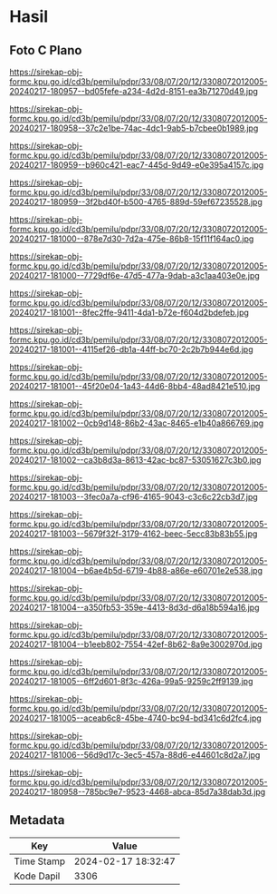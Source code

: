# Hasil

## Foto C Plano

https://sirekap-obj-formc.kpu.go.id/cd3b/pemilu/pdpr/33/08/07/20/12/3308072012005-20240217-180957--bd05fefe-a234-4d2d-8151-ea3b71270d49.jpg

https://sirekap-obj-formc.kpu.go.id/cd3b/pemilu/pdpr/33/08/07/20/12/3308072012005-20240217-180958--37c2e1be-74ac-4dc1-9ab5-b7cbee0b1989.jpg

https://sirekap-obj-formc.kpu.go.id/cd3b/pemilu/pdpr/33/08/07/20/12/3308072012005-20240217-180959--b960c421-eac7-445d-9d49-e0e395a4157c.jpg

https://sirekap-obj-formc.kpu.go.id/cd3b/pemilu/pdpr/33/08/07/20/12/3308072012005-20240217-180959--3f2bd40f-b500-4765-889d-59ef67235528.jpg

https://sirekap-obj-formc.kpu.go.id/cd3b/pemilu/pdpr/33/08/07/20/12/3308072012005-20240217-181000--878e7d30-7d2a-475e-86b8-15f11f164ac0.jpg

https://sirekap-obj-formc.kpu.go.id/cd3b/pemilu/pdpr/33/08/07/20/12/3308072012005-20240217-181000--7729df6e-47d5-477a-9dab-a3c1aa403e0e.jpg

https://sirekap-obj-formc.kpu.go.id/cd3b/pemilu/pdpr/33/08/07/20/12/3308072012005-20240217-181001--8fec2ffe-9411-4da1-b72e-f604d2bdefeb.jpg

https://sirekap-obj-formc.kpu.go.id/cd3b/pemilu/pdpr/33/08/07/20/12/3308072012005-20240217-181001--4115ef26-db1a-44ff-bc70-2c2b7b944e6d.jpg

https://sirekap-obj-formc.kpu.go.id/cd3b/pemilu/pdpr/33/08/07/20/12/3308072012005-20240217-181001--45f20e04-1a43-44d6-8bb4-48ad8421e510.jpg

https://sirekap-obj-formc.kpu.go.id/cd3b/pemilu/pdpr/33/08/07/20/12/3308072012005-20240217-181002--0cb9d148-86b2-43ac-8465-e1b40a866769.jpg

https://sirekap-obj-formc.kpu.go.id/cd3b/pemilu/pdpr/33/08/07/20/12/3308072012005-20240217-181002--ca3b8d3a-8613-42ac-bc87-53051627c3b0.jpg

https://sirekap-obj-formc.kpu.go.id/cd3b/pemilu/pdpr/33/08/07/20/12/3308072012005-20240217-181003--3fec0a7a-cf96-4165-9043-c3c6c22cb3d7.jpg

https://sirekap-obj-formc.kpu.go.id/cd3b/pemilu/pdpr/33/08/07/20/12/3308072012005-20240217-181003--5679f32f-3179-4162-beec-5ecc83b83b55.jpg

https://sirekap-obj-formc.kpu.go.id/cd3b/pemilu/pdpr/33/08/07/20/12/3308072012005-20240217-181004--b6ae4b5d-6719-4b88-a86e-e60701e2e538.jpg

https://sirekap-obj-formc.kpu.go.id/cd3b/pemilu/pdpr/33/08/07/20/12/3308072012005-20240217-181004--a350fb53-359e-4413-8d3d-d6a18b594a16.jpg

https://sirekap-obj-formc.kpu.go.id/cd3b/pemilu/pdpr/33/08/07/20/12/3308072012005-20240217-181004--b1eeb802-7554-42ef-8b62-8a9e3002970d.jpg

https://sirekap-obj-formc.kpu.go.id/cd3b/pemilu/pdpr/33/08/07/20/12/3308072012005-20240217-181005--6ff2d601-8f3c-426a-99a5-9259c2ff9139.jpg

https://sirekap-obj-formc.kpu.go.id/cd3b/pemilu/pdpr/33/08/07/20/12/3308072012005-20240217-181005--aceab6c8-45be-4740-bc94-bd341c6d2fc4.jpg

https://sirekap-obj-formc.kpu.go.id/cd3b/pemilu/pdpr/33/08/07/20/12/3308072012005-20240217-181006--56d9d17c-3ec5-457a-88d6-e44601c8d2a7.jpg

https://sirekap-obj-formc.kpu.go.id/cd3b/pemilu/pdpr/33/08/07/20/12/3308072012005-20240217-180958--785bc9e7-9523-4468-abca-85d7a38dab3d.jpg


## Metadata

| Key        | Value               |
| ---------- | ------------------- |
| Time Stamp | 2024-02-17 18:32:47 |
| Kode Dapil | 3306                |



